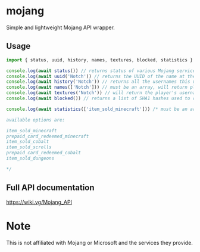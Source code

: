 # mojang
Simple and lightweight Mojang API wrapper.

## Usage
```js
import { status, uuid, history, names, textures, blocked, statistics } from 'https://deno.land/x/mojang/mod.js' // import the mojang module

console.log(await status()) // returns status of various Mojang services
console.log(await uuid('Notch')) // returns the UUID of the name at the timestamp provided, default is Date.now()
console.log(await history('Notch')) // returns all the usernames this user has used in the past and the one they are using currently
console.log(await names(['Notch'])) // must be an array, will return player UUIDs and some extras
console.log(await textures('Notch')) // will return the player's username plus any additional information about them (e.g. skins)
console.log(await blocked()) // returns a list of SHA1 hashes used to check server addresses against when the client tries to connect

console.log(await statistics(['item_sold_minecraft'])) /* must be an array, gets statistics on the sales of Minecraft

available options are:

item_sold_minecraft
prepaid_card_redeemed_minecraft
item_sold_cobalt
item_sold_scrolls
prepaid_card_redeemed_cobalt
item_sold_dungeons

*/
```

## Full API documentation
https://wiki.vg/Mojang_API

# Note
This is not affiliated with Mojang or Microsoft and the services they provide.
